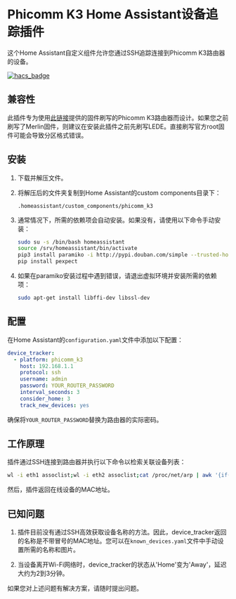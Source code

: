 # Phicomm K3 Home Assistant设备追踪插件

这个Home Assistant自定义组件允许您通过SSH追踪连接到Phicomm K3路由器的设备。

[![hacs_badge](https://img.shields.io/badge/HACS-Default-41BDF5.svg?style=for-the-badge)](https://github.com/hacs/integration)

## 兼容性

此插件专为使用[此链接](https://tbvv.net/posts/0101-k3)提供的固件刷写的Phicomm K3路由器而设计。如果您之前刷写了Merlin固件，则建议在安装此插件之前先刷写LEDE。直接刷写官方root固件可能会导致分区格式错误。

## 安装

1. 下载并解压文件。
2. 将解压后的文件夹复制到Home Assistant的custom components目录下：

    ```
    .homeassistant/custom_components/phicomm_k3
    ```

3. 通常情况下，所需的依赖项会自动安装。如果没有，请使用以下命令手动安装：

    ```bash
    sudo su -s /bin/bash homeassistant
    source /srv/homeassistant/bin/activate
    pip3 install paramiko -i http://pypi.douban.com/simple --trusted-host pypi.douban.com
    pip install pexpect
    ```

4. 如果在paramiko安装过程中遇到错误，请退出虚拟环境并安装所需的依赖项：

    ```bash
    sudo apt-get install libffi-dev libssl-dev
    ```

## 配置

在Home Assistant的`configuration.yaml`文件中添加以下配置：

```yaml
device_tracker:
  - platform: phicomm_k3
    host: 192.168.1.1
    protocol: ssh
    username: admin
    password: YOUR_ROUTER_PASSWORD
    interval_seconds: 3
    consider_home: 3
    track_new_devices: yes
```

确保将`YOUR_ROUTER_PASSWORD`替换为路由器的实际密码。

## 工作原理

插件通过SSH连接到路由器并执行以下命令以检索关联设备列表：

```bash
wl -i eth1 assoclist;wl -i eth2 assoclist;cat /proc/net/arp | awk '{if(NR>1) print $4}'
```

然后，插件返回在线设备的MAC地址。

## 已知问题

1. 插件目前没有通过SSH高效获取设备名称的方法。因此，device_tracker返回的名称是不带冒号的MAC地址。您可以在`known_devices.yaml`文件中手动设置所需的名称和图片。

2. 当设备离开Wi-Fi网络时，device_tracker的状态从'Home'变为'Away'，延迟大约为2到3分钟。

如果您对上述问题有解决方案，请随时提出问题。
